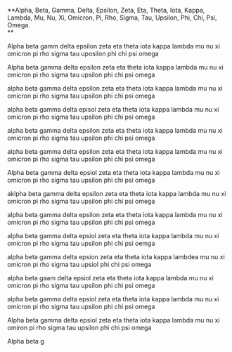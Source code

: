 **Alpha, Beta, Gamma, Delta, Epsilon, Zeta, Eta, Theta, Iota, Kappa, Lambda, Mu, Nu, Xi, Omicron, Pi, Rho, Sigma, Tau, Upsilon, Phi, Chi, Psi, Omega.  
**


Alpha beta gamm delta epsilon zeta eta theta iota kappa lambda mu nu xi omicron pi rho sigma tau uposilon phi chi psi omega


Alpha beta gamma delta epsilon zeta eta theta iota kappa lambda mu nu xi omicron pi rho sigma tau upsilon phi chi psi omega

alpha beta gamma delta epsilon zeta eta theta iota kappa lambda mu nu xi omicron pi rho sigma tau upsilon phi chi psi omega

alpha beta gamma delta episol zeta eta theta iota kappa lambda mu nu xi omicron pi rho sigma tau upsilon phi chi psi omega


alpha beta gamma delta epsilon zeta eta theta iota kappa lambda mu nu xi omicron pi rho sigma tau upsilon phi chi psi omega

alpha beta gamma delta epsilon zeta eta theta iota kappa lambda mu nu xi omicron pi rho sigma tau upsilon phi chi psi omega

Alpha beta gamma delta epsiol zeta eta theta iota kappa lambda mu nu xi omicron pi rho sigma tau upsilon phi chi psi omega

aklpha beta gamma delta epsilon zeta eta theta iota kappa lambda mu nu xi omicron pi rho sigma tau upsilon phi chi psi omega

alpha beta gamma delta epsilon zeta eta theta iota kappa lambda mu nu xi omicron pi rho sigma tau upsilon phi chi psi omega

alpha beta gamma delta epsiol zeta eta theta iota kappa lambda mu nu xi omicron pi rho sigma tau upsilon phi chi psi oemga









alpha beta gamma delta epsion zeta eta theta iota kappa lambdea mu nu xi omicron pi rho sigma tau upsiol phi chi psi omega






alpha beta gaam delta epsiol zeta eta theta iota kappa lambda mu nu xi omicron pi rho sigma tau upsilon phi chi psi omega























alpha beta gamma delta epsiol zeta eta theta iota kappa lambda mu nu xi omicron pi rho sigma tau upsilon phi chi psi omega
















Alpha beta gamma delta epsiol zeta eta theta iota kappa lambda mu nu xi omiron pi rho sigma tau upsilon phi chi psi omega







Alpha beta g